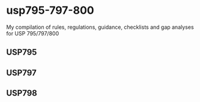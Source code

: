 # usp795-797-800
My compilation of rules, regulations, guidance, checklists and gap analyses for USP 795/797/800 


## USP795

## USP797

## USP798
